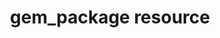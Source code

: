 ---
title: gem_package resource
resource: gem_package
draft: false
aliases:
- /resource_gem_package.html
menu:
  infra:
    title: gem_package
    identifier: chef_infra/cookbook_reference/resources/gem_package gem_package
    parent: chef_infra/cookbook_reference/resources
resource_description_list:
- markdown: |-
    Use the **gem_package** resource to manage gem packages that are only included in recipes.
    When a gem is installed from a local file, it must be added to the node using the **remote_file** or **cookbook_file** resources.
- note:
    markdown: The **gem_package** resource must be specified as `gem_package` and
      cannot be shortened to `package` in a recipe.
- warning:
    markdown: |-
      The **chef_gem** and **gem_package** resources are both used to install Ruby gems. For any machine on which Chef Infra Client is
      installed, there are two instances of Ruby. One is the standard, system-wide instance of Ruby and the other is a dedicated instance that is
      available only to Chef Infra Client.
      Use the **chef_gem** resource to install gems into the instance of Ruby that is dedicated to Chef Infra Client.
      Use the **gem_package** resource to install all other gems (i.e. install gems system-wide).
syntax_full_code_block: |-
  gem_package 'name' do
    clear_sources               true, false
    gem_binary                  String
    include_default_source      true, false
    options                     String, Hash, Array
    package_name                String
    source                      String, Array
    timeout                     String, Integer
    version                     String
    action                      Symbol # defaults to :install if not specified
  end
syntax_properties_list:
syntax_full_properties_list:
- "`gem_package` is the resource."
- "`name` is the name given to the resource block."
- "`action` identifies which steps Chef Infra Client will take to bring the node into
  the desired state."
- "`clear_sources`, `gem_binary`, `include_default_source`, `options`, `package_name`,
  `source`, `timeout`, and `version` are the properties available to this resource."
actions_list:
  :install:
    markdown: Default. Install a package. If a version is specified, install the specified
      version of the package.
  :nothing:
    shortcode: resources_common_actions_nothing.md
  :purge:
    markdown: Purge a package. This action typically removes the configuration files
      as well as the package.
  :reconfig:
    markdown: Reconfigure a package. This action requires a response file.
  :remove:
    markdown: Remove a package.
  :upgrade:
    markdown: Install a package and/or ensure that a package is the latest version.
properties_list:
- property: clear_sources
  ruby_type: true, false
  required: false
  default_value: 'false'
  description_list:
  - markdown: Set to `true` to download a gem from the path specified by the `source`
      property (and not from RubyGems).
- property: gem_binary
  ruby_type: String
  required: false
  description_list:
  - markdown: The path of a gem binary to use for the installation. By default, the
      same version of Ruby that is used by Chef Infra Client will be used.
- property: include_default_source
  ruby_type: true, false
  required: false
  new_in: '13.0'
  description_list:
  - markdown: Set to `false` to not include `Chef::Config[:rubygems_url]` in the sources.
- property: options
  ruby_type: String, Hash, Array
  required: false
  description_list:
  - markdown: Options for the gem install, either a Hash or a String. When a hash
      is given, the options are passed to `Gem::DependencyInstaller.new`, and the
      gem will be installed via the gems API. When a String is given, the gem will
      be installed by shelling out to the gem command. Using a Hash of options with
      an explicit gem_binary will result in undefined behavior.
- property: package_name
  ruby_type: String
  required: false
  description_list:
  - markdown: An optional property to set the package name if it differs from the
      resource block's name.
- property: source
  ruby_type: String, Array
  required: false
  description_list:
  - markdown: Optional. The URL, or list of URLs, at which the gem package is located.
      This list is added to the source configured in `Chef::Config[:rubygems_url]`
      (see also include_default_source) to construct the complete list of rubygems
      sources. Users in an 'airgapped' environment should set Chef::Config[:rubygems_url]
      to their local RubyGems mirror.
- property: timeout
  ruby_type: String, Integer
  required: false
  description_list:
  - markdown: The amount of time (in seconds) to wait before timing out.
- property: version
  ruby_type: String
  required: false
  description_list:
  - markdown: The version of a package to be installed or upgraded.
examples: |
  The following examples demonstrate various approaches for using the **gem_package** resource in recipes:

  **Install a gem file from the local file system**

  ```ruby
  gem_package 'right_aws' do
    source '/tmp/right_aws-1.11.0.gem'
    action :install
  end
  ```

  **Use the `ignore_failure` common attribute**

  ```ruby
  gem_package 'syntax' do
    action :install
    ignore_failure true
  end
  ```
---